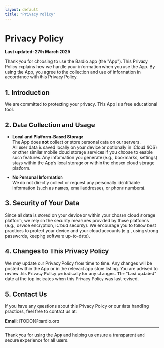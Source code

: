 ```yaml
---
layout: default
title: "Privacy Policy"
---
```


# Privacy Policy

**Last updated: 27th March 2025**

Thank you for choosing to use the Bardio app (the "App").
This Privacy Policy explains how we handle your information when you use
the App. By using the App, you agree to the collection and use of
information in accordance with this Privacy Policy.

## 1. Introduction

We are committed to protecting your privacy. This App is a free
educational tool.

## 2. Data Collection and Usage

- **Local and Platform-Based Storage**  
  The App does **not** collect or store personal data on our servers.  
  All user data is saved locally on your device or optionally in iCloud
  (iOS) or other similar mobile cloud storage services if you choose to
  enable such features. Any information you generate (e.g., bookmarks, 
  settings) stays within the App’s local storage or within the
  chosen cloud storage platform.

- **No Personal Information**  
  We do not directly collect or request any personally identifiable
  information (such as names, email addresses, or phone numbers).

## 3. Security of Your Data

Since all data is stored on your device or within your chosen cloud
storage platform, we rely on the security measures provided by those
platforms (e.g., device encryption, iCloud security). We encourage you
to follow best practices to protect your device and your cloud accounts
(e.g., using strong passwords, keeping software up-to-date).

## 4. Changes to This Privacy Policy

We may update our Privacy Policy from time to time. Any changes will be
posted within the App or in the relevant app store listing. You are
advised to review this Privacy Policy periodically for any changes. The
"Last updated" date at the top indicates when this Privacy Policy was
last revised.

## 5. Contact Us

If you have any questions about this Privacy Policy or our data handling
practices, feel free to contact us at:

**Email**: [TODO]@bardio.org

---

Thank you for using the App and helping us ensure a transparent and
secure experience for all users.
